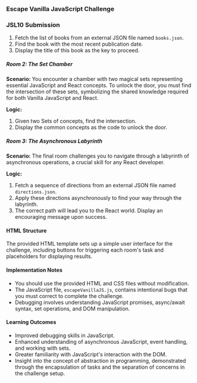### Escape Vanilla JavaScript Challenge

### JSL10 Submission

1. Fetch the list of books from an external JSON file named `books.json`.
2. Find the book with the most recent publication date.
3. Display the title of this book as the key to proceed.

##### Room 2: The Set Chamber

**Scenario:** You encounter a chamber with two magical sets representing essential JavaScript and React concepts. To unlock the door, you must find the intersection of these sets, symbolizing the shared knowledge required for both Vanilla JavaScript and React.

**Logic:**

1. Given two Sets of concepts, find the intersection.
2. Display the common concepts as the code to unlock the door.

##### Room 3: The Asynchronous Labyrinth

**Scenario:** The final room challenges you to navigate through a labyrinth of asynchronous operations, a crucial skill for any React developer.

**Logic:**

1. Fetch a sequence of directions from an external JSON file named `directions.json`.
2. Apply these directions asynchronously to find your way through the labyrinth.
3. The correct path will lead you to the React world. Display an encouraging message upon success.

#### HTML Structure

The provided HTML template sets up a simple user interface for the challenge, including buttons for triggering each room's task and placeholders for displaying results.

#### Implementation Notes

- You should use the provided HTML and CSS files without modification.
- The JavaScript file, `escapeVanillaJS.js`, contains intentional bugs that you must correct to complete the challenge.
- Debugging involves understanding JavaScript promises, async/await syntax, set operations, and DOM manipulation.

#### Learning Outcomes

- Improved debugging skills in JavaScript.
- Enhanced understanding of asynchronous JavaScript, event handling, and working with sets.
- Greater familiarity with JavaScript's interaction with the DOM.
- Insight into the concept of abstraction in programming, demonstrated through the encapsulation of tasks and the separation of concerns in the challenge setup.



